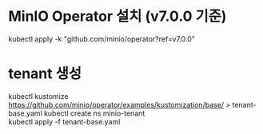 # MinIO Operator 설치 (v7.0.0 기준)
kubectl apply -k "github.com/minio/operator?ref=v7.0.0"

# tenant 생성
kubectl kustomize https://github.com/minio/operator/examples/kustomization/base/ > tenant-base.yaml
kubectl create ns minio-tenant   
kubectl apply -f tenant-base.yaml


